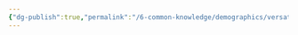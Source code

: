 ```yaml
---
{"dg-publish":true,"permalink":"/6-common-knowledge/demographics/versatile-heritages/mixed-lineage/dragonborn-lineage/","noteIcon":""}
---
```


